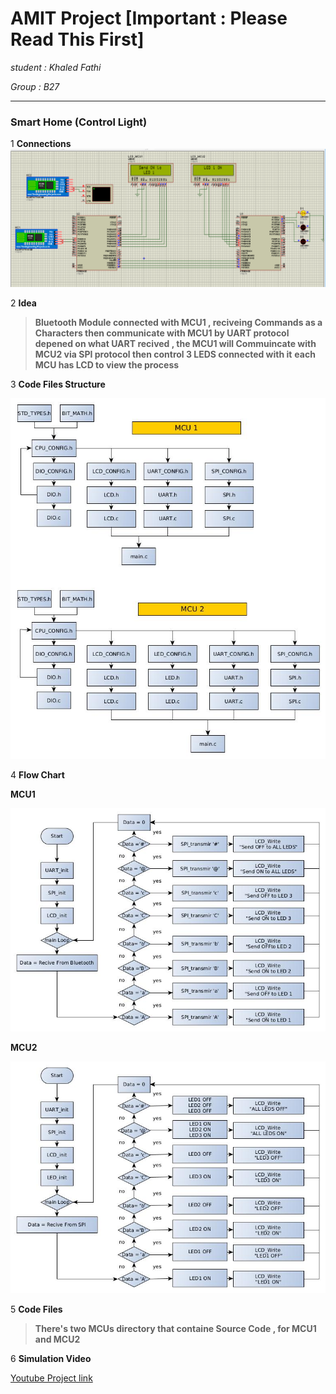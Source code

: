 # AMIT Project  [Important : Please Read This First]

*student : Khaled Fathi*

*Group  : B27*

---

### Smart Home (Control Light)

1 **Connections** 
![image](https://raw.githubusercontent.com/khaledfathi/AMIT_Project/main/images/Screenshot%20from%202021-03-28%2020-31-21.png)

2 **Idea** 
> **Bluetooth Module connected with MCU1 , reciveing   Commands as a Characters then communicate with MCU1 by UART protocol** 
> **depened on what UART recived , the MCU1 will Commuincate with MCU2 via SPI protocol then control 3 LEDS connected with it** 
> **each MCU has LCD to view the process** 

3 **Code Files Structure**

![MCU1_FlowChart](https://raw.githubusercontent.com/khaledfathi/AMIT_Project/main/images/structure3.jpg)

4 **Flow Chart**

**MCU1**

 ![MCU1_FlowChart](https://raw.githubusercontent.com/khaledfathi/AMIT_Project/main/images/MCU1_FC.jpg)
 
 **MCU2**
  
 ![MCU1_FlowChart](https://raw.githubusercontent.com/khaledfathi/AMIT_Project/main/images/MCU2_FC_2.jpg)
 
5 **Code Files**
  > **There's two MCUs directory that containe Source Code , for MCU1 and MCU2**
 
6 **Simulation Video**
 
 [Youtube Project link](https://www.youtube.com/watch?v=3tZD3g2ydt8)
